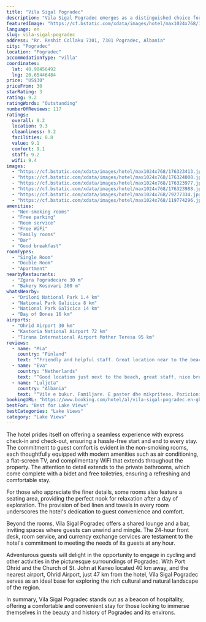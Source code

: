 ```yaml
---
title: "Vila Sigal Pogradec"
description: "Vila Sigal Pogradec emerges as a distinguished choice for travelers seeking a blend of comfort and convenience in the heart of Pogradec."
featuredImage: "https://cf.bstatic.com/xdata/images/hotel/max1024x768/176323413.jpg?k=b9d553721d4162e8d514357a3a111cf253aff44a7b806657830ccb5363e4b5ff&o=&hp=1"
language: en
slug: vila-sigal-pogradec
address: "Rr. Reshit Collaku 7301, 7301 Pogradec, Albania"
city: "Pogradec"
location: "Pogradec"
accommodationType: "villa"
coordinates:
  lat: 40.90456492
  lng: 20.65446484
price: "US$30"
priceFrom: 30
starRating: 3
rating: 9.2
ratingWords: "Outstanding"
numberOfReviews: 117
ratings:
  overall: 9.2
  location: 9.3
  cleanliness: 9.2
  facilities: 8.8
  value: 9.1
  comfort: 9.1
  staff: 9.2
  wifi: 9.4
images:
  - "https://cf.bstatic.com/xdata/images/hotel/max1024x768/176323413.jpg?k=b9d553721d4162e8d514357a3a111cf253aff44a7b806657830ccb5363e4b5ff&o=&hp=1"
  - "https://cf.bstatic.com/xdata/images/hotel/max1024x768/176324008.jpg?k=ca5eeacbd7dd94e33fc501e2b38c5937365407b09e7d991e8ee6c265ef13e496&o=&hp=1"
  - "https://cf.bstatic.com/xdata/images/hotel/max1024x768/176323977.jpg?k=28caa12b3eb9f0600a0bb2415c123be271be01bc0b45f386dc7cc33e388987c8&o=&hp=1"
  - "https://cf.bstatic.com/xdata/images/hotel/max1024x768/176323988.jpg?k=1ea27619535ddc02364b5ab53b91a9f868d64f69a9d1f511fb1df6648e4f862c&o=&hp=1"
  - "https://cf.bstatic.com/xdata/images/hotel/max1024x768/79277334.jpg?k=0e5e73ec2541244322287ca75e8e2b06dcae335297cc64bea6928f22c8261cef&o=&hp=1"
  - "https://cf.bstatic.com/xdata/images/hotel/max1024x768/119774296.jpg?k=61ef21189f1e87cf26ba063a4fd89949eacdbca866f47e2230632da5fa74dab0&o=&hp=1"
amenities:
  - "Non-smoking rooms"
  - "Free parking"
  - "Room service"
  - "Free WiFi"
  - "Family rooms"
  - "Bar"
  - "Good breakfast"
roomTypes:
  - "Single Room"
  - "Double Room"
  - "Apartment"
nearbyRestaurants:
  - "Zgara Pogradecare 30 m"
  - "Bakery Kosovari 300 m"
whatsNearby:
  - "Driloni National Park 1.4 km"
  - "National Park Galicica 8 km"
  - "National Park Galicica 14 km"
  - "Bay of Bones 16 km"
airports:
  - "Ohrid Airport 30 km"
  - "Kastoria National Airport 72 km"
  - "Tirana International Airport Mother Teresa 95 km"
reviews:
  - name: "Mia"
    country: "Finland"
    text: "“Friendly and helpful staff. Great location near to the beach and city center.”"
  - name: "Eva"
    country: "Netherlands"
    text: "“Good location just next to the beach, great staff, nice breakfast. The staff was super friendly. I enjoyed swimming in the lake. Had a good time in this city:)”"
  - name: "Luljeta"
    country: "Albania"
    text: "“Vile e bukur. Familjare. E paster dhe mikpritese. Pozicionim shume i mire.”"
bookingURL: "https://www.booking.com/hotel/al/vila-sigal-pogradec.en-gb.html?aid=8035640"
bestFor: "Best for Lake Views"
bestCategories: "Lake Views"
category: "Lake Views"
---
```


The hotel prides itself on offering a seamless experience with express check-in and check-out, ensuring a hassle-free start and end to every stay. The commitment to guest comfort is evident in the non-smoking rooms, each thoughtfully equipped with modern amenities such as air conditioning, a flat-screen TV, and complimentary WiFi that extends throughout the property. The attention to detail extends to the private bathrooms, which come complete with a bidet and free toiletries, ensuring a refreshing and comfortable stay.

For those who appreciate the finer details, some rooms also feature a seating area, providing the perfect nook for relaxation after a day of exploration. The provision of bed linen and towels in every room underscores the hotel's dedication to guest convenience and comfort.

Beyond the rooms, Vila Sigal Pogradec offers a shared lounge and a bar, inviting spaces where guests can unwind and mingle. The 24-hour front desk, room service, and currency exchange services are testament to the hotel's commitment to meeting the needs of its guests at any hour.

Adventurous guests will delight in the opportunity to engage in cycling and other activities in the picturesque surroundings of Pogradec. With Port Ohrid and the Church of St. John at Kaneo located 40 km away, and the nearest airport, Ohrid Airport, just 47 km from the hotel, Vila Sigal Pogradec serves as an ideal base for exploring the rich cultural and natural landscape of the region.

In summary, Vila Sigal Pogradec stands out as a beacon of hospitality, offering a comfortable and convenient stay for those looking to immerse themselves in the beauty and history of Pogradec and its environs.